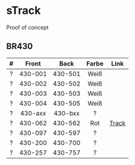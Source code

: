 # sTrack

Proof of concept

<h2>BR430</h2>

| #   | Front       | Back    | Farbe | Link                                            |
|:---:|:-----------:|:-------:|:-----:|:-----------------------------------------------:|
| ?   | 430-001     | 430-501 | Weiß  |                                                 |
| ?   | 430-002     | 430-502 | Weiß  |                                                 |
| ?   | 430-003     | 430-503 | Weiß  |                                                 |
| ?   | 430-004     | 430-505 | Weiß  |                                                 |
| ?   | 430-axx     | 430-bxx | ?     |                                                 |
| ?   | 430-062     | 430-562 | Rot   | [Track](https://qr.zugportal.de/u/948004300620) |
| ?   | 430-097     | 430-597 | ?     |                                                 |
| ?   | 430-200     | 430-700 | ?     |                                                 |
| ?   | 430-257     | 430-757 | ?     |                                                 |
